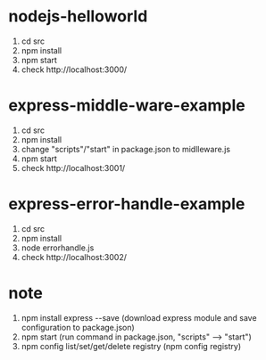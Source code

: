 # nodejs-helloworld
1. cd src
2. npm install
3. npm start
4. check http://localhost:3000/

# express-middle-ware-example
1. cd src
2. npm install
3. change "scripts"/"start" in package.json to midlleware.js
4. npm start
5. check http://localhost:3001/

# express-error-handle-example
1. cd src
2. npm install
3. node errorhandle.js
4. check http://localhost:3002/

# note
1. npm install express --save (download express module and save configuration to package.json)
2. npm start (run command in package.json, "scripts" --> "start")
3. npm config list/set/get/delete registry (npm config registry)

